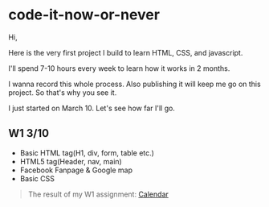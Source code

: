 # code-it-now-or-never

Hi,

Here is the very first project I build to learn HTML, CSS, and javascript.

I'll spend 7-10 hours every week to learn how it works in 2 months.

I wanna record this whole process. Also publishing it will keep me go on this project. So that's why you see it.

I just started on March 10. Let's see how far I'll go.

## W1 3/10
- Basic HTML tag(H1, div, form, table etc.)
- HTML5 tag(Header, nav, main)
- Facebook Fanpage & Google map
- Basic CSS 

>The result of my W1 assignment: [Calendar](https://codepen.io/venetiachou/pen/gerOKo)